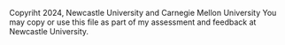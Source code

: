 Copyriht 2024, Newcastle University and Carnegie Mellon University
You may copy or use this file as part of my assessment and feedback at Newcastle University.